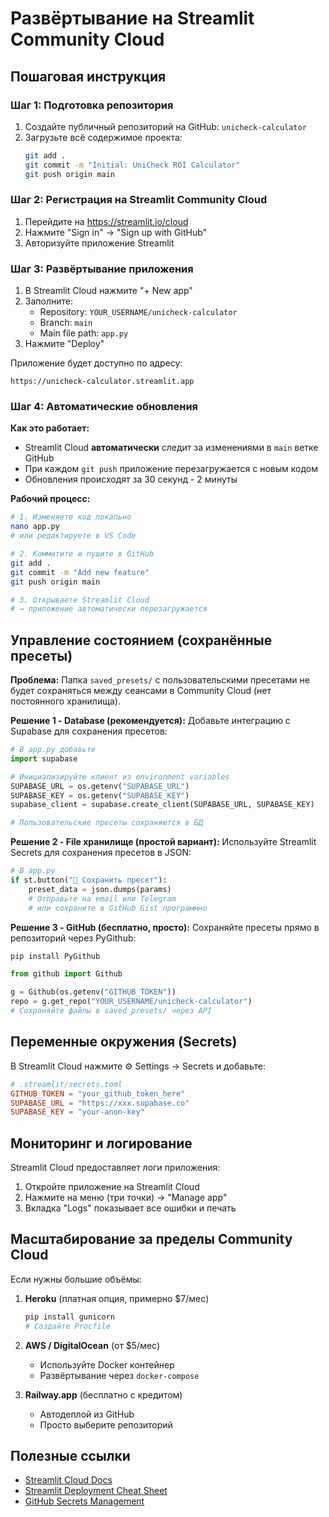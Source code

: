 # Развёртывание на Streamlit Community Cloud

## Пошаговая инструкция

### Шаг 1: Подготовка репозитория

1. Создайте публичный репозиторий на GitHub: `unicheck-calculator`
2. Загрузьте всё содержимое проекта:
   ```bash
   git add .
   git commit -m "Initial: UniCheck ROI Calculator"
   git push origin main
   ```

### Шаг 2: Регистрация на Streamlit Community Cloud

1. Перейдите на https://streamlit.io/cloud
2. Нажмите "Sign in" → "Sign up with GitHub"
3. Авторизуйте приложение Streamlit

### Шаг 3: Развёртывание приложения

1. В Streamlit Cloud нажмите "+ New app"
2. Заполните:
   - Repository: `YOUR_USERNAME/unicheck-calculator`
   - Branch: `main`
   - Main file path: `app.py`
3. Нажмите "Deploy"

Приложение будет доступно по адресу:
```
https://unicheck-calculator.streamlit.app
```

### Шаг 4: Автоматические обновления

**Как это работает:**
- Streamlit Cloud **автоматически** следит за изменениями в `main` ветке GitHub
- При каждом `git push` приложение перезагружается с новым кодом
- Обновления происходят за 30 секунд - 2 минуты

**Рабочий процесс:**

```bash
# 1. Изменяете код локально
nano app.py
# или редактируете в VS Code

# 2. Коммитите и пушите в GitHub
git add .
git commit -m "Add new feature"
git push origin main

# 3. Открываете Streamlit Cloud
# → приложение автоматически перезагружается
```

## Управление состоянием (сохранённые пресеты)

**Проблема:** Папка `saved_presets/` с пользовательскими пресетами не будет сохраняться между сеансами в Community Cloud (нет постоянного хранилища).

**Решение 1 - Database (рекомендуется):**
Добавьте интеграцию с Supabase для сохранения пресетов:

```python
# В app.py добавьте
import supabase

# Инициализируйте клиент из environment variables
SUPABASE_URL = os.getenv("SUPABASE_URL")
SUPABASE_KEY = os.getenv("SUPABASE_KEY")
supabase_client = supabase.create_client(SUPABASE_URL, SUPABASE_KEY)

# Пользовательские пресеты сохраняются в БД
```

**Решение 2 - File хранилище (простой вариант):**
Используйте Streamlit Secrets для сохранения пресетов в JSON:

```python
# В app.py
if st.button("💾 Сохранить пресет"):
    preset_data = json.dumps(params)
    # Отправьте на email или Telegram
    # или сохраните в GitHub Gist программно
```

**Решение 3 - GitHub (бесплатно, просто):**
Сохраняйте пресеты прямо в репозиторий через PyGithub:

```bash
pip install PyGithub
```

```python
from github import Github

g = Github(os.getenv("GITHUB_TOKEN"))
repo = g.get_repo("YOUR_USERNAME/unicheck-calculator")
# Сохраняйте файлы в saved_presets/ через API
```

## Переменные окружения (Secrets)

В Streamlit Cloud нажмите ⚙️ Settings → Secrets и добавьте:

```toml
# .streamlit/secrets.toml
GITHUB_TOKEN = "your_github_token_here"
SUPABASE_URL = "https://xxx.supabase.co"
SUPABASE_KEY = "your-anon-key"
```

## Мониторинг и логирование

Streamlit Cloud предоставляет логи приложения:
1. Откройте приложение на Streamlit Cloud
2. Нажмите на меню (три точки) → "Manage app"
3. Вкладка "Logs" показывает все ошибки и печать

## Масштабирование за пределы Community Cloud

Если нужны большие объёмы:

1. **Heroku** (платная опция, примерно $7/мес)
   ```bash
   pip install gunicorn
   # Создайте Procfile
   ```

2. **AWS / DigitalOcean** (от $5/мес)
   - Используйте Docker контейнер
   - Развёртывание через `docker-compose`

3. **Railway.app** (бесплатно с кредитом)
   - Автодеплой из GitHub
   - Просто выберите репозиторий

## Полезные ссылки

- [Streamlit Cloud Docs](https://docs.streamlit.io/streamlit-cloud)
- [Streamlit Deployment Cheat Sheet](https://docs.streamlit.io/library/get-started/installation)
- [GitHub Secrets Management](https://docs.github.com/en/actions/security-guides/encrypted-secrets)
